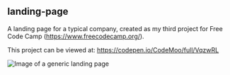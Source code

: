 ## landing-page

A landing page for a typical company, created as my third project for Free Code Camp (https://www.freecodecamp.org/).

This project can be viewed at: https://codepen.io/CodeMoo/full/VqzwRL

![Image of a generic landing page](https://s3-us-west-2.amazonaws.com/i.cdpn.io/2630837.VqzwRL.0f1bd9da-645f-4dd9-9ce9-8222004d7be7.png)
